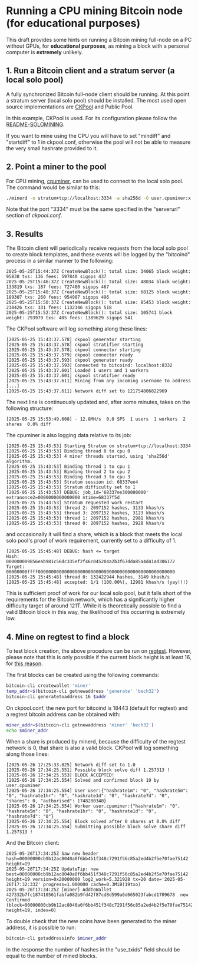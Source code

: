 # Running a CPU mining Bitcoin node (for educational purposes)

This draft provides some hints on running a Bitcoin mining full-node on a PC without GPUs, for **educational purposes**, as mining a block with a personal computer is **extremely** unlikely.

## 1. Run a Bitcoin client and a stratum server (a local solo pool)

A fully synchronized Bitcoin full-node client should be running. At this point a stratum server (local solo pool) should be installed. The most used open source implementations are [CKPool](https://bitbucket.org/ckolivas/ckpool) and Public Pool.

In this example, CKPool is used. For its configuration please follow the [README-SOLOMINING](https://bitbucket.org/ckolivas/ckpool/src/master/README-SOLOMINING).

If you want to mine using the CPU you will have to set "mindiff" and "startdiff" to 1 in ckpool.conf, otherwise the pool will not be able to measure the very small hashrate provided to it.

## 2. Point a miner to the pool

For CPU mining, [cpuminer](https://github.com/pooler/cpuminer/releases/tag/v2.5.1), can be used to connect to the local solo pool.
The command would be similar to this:

```bash
./minerd -o stratum+tcp://localhost:3334 -a sha256d -O user.cpuminer:x -D
```

Note that the port "3334" must be the same specified in the "serverurl" section of *ckpool.conf*.

## 3. Results

The Bitcoin client will periodically receive requests from the local solo pool to create block templates, and these events will be logged by the "bitcoind" process in a similar manner to the following:

```text
2025-05-25T15:44:37Z CreateNewBlock(): total size: 34065 block weight: 95838 txs: 136 fees: 597840 sigops 437
2025-05-25T15:46:37Z CreateNewBlock(): total size: 48034 block weight: 133819 txs: 187 fees: 727480 sigops 467
2025-05-25T15:48:37Z CreateNewBlock(): total size: 68125 block weight: 189307 txs: 260 fees: 954907 sigops 496
2025-05-25T15:50:37Z CreateNewBlock(): total size: 85453 block weight: 238426 txs: 331 fees: 1132346 sigops 518
2025-05-25T15:52:37Z CreateNewBlock(): total size: 105741 block weight: 293979 txs: 405 fees: 1389629 sigops 541
```

The CKPool software will log something along these lines:

```text
[2025-05-25 15:43:37.578] ckpool generator starting
[2025-05-25 15:43:37.578] ckpool stratifier starting
[2025-05-25 15:43:37.578] ckpool connector starting
[2025-05-25 15:43:37.579] ckpool connector ready
[2025-05-25 15:43:37.593] ckpool generator ready
[2025-05-25 15:43:37.593] Connected to bitcoind: localhost:8332
[2025-05-25 15:43:37.601] Loaded 1 users and 1 workers
[2025-05-25 15:43:37.601] ckpool stratifier ready
[2025-05-25 15:43:37.611] Mining from any incoming username to address [...]
[2025-05-25 15:43:37.611] Network diff set to 121754806822969
```

The next line is continuously updated and, after some minutes, takes on the following structure:

```text
[2025-05-25 15:53:49.608] - 12.8MH/s  0.0 SPS  1 users  1 workers  2 shares  0.0% diff
```

The cpuminer is also logging data relative to its job:

```text
[2025-05-25 15:43:53] Starting Stratum on stratum+tcp://localhost:3334
[2025-05-25 15:43:53] Binding thread 0 to cpu 0
[2025-05-25 15:43:53] 4 miner threads started, using 'sha256d' algorithm.
[2025-05-25 15:43:53] Binding thread 1 to cpu 1
[2025-05-25 15:43:53] Binding thread 2 to cpu 2
[2025-05-25 15:43:53] Binding thread 3 to cpu 3
[2025-05-25 15:43:53] Stratum session id: 68337ee4
[2025-05-25 15:43:53] Stratum difficulty set to 1
[2025-05-25 15:43:53] DEBUG: job_id='68337ee300000000' extranonce2=0000000000000000 ntime=68337f5d
[2025-05-25 15:43:53] Stratum requested work restart
[2025-05-25 15:43:53] thread 2: 2097152 hashes, 3133 khash/s
[2025-05-25 15:43:53] thread 3: 2097152 hashes, 3123 khash/s
[2025-05-25 15:43:53] thread 1: 2097152 hashes, 2981 khash/s
[2025-05-25 15:43:53] thread 0: 2097152 hashes, 2928 khash/s
```

and occasionally it will find a share, which is a block that meets the local solo pool's proof of work requirement, currently set to a difficulty of 1.

```text
[2025-05-25 15:45:48] DEBUG: hash <= target
Hash:   000000009856eab981c56dc335ef2f46c045204a2b3f67dda85a4d41ad306172
Target: 00000000ffff0000000000000000000000000000000000000000000000000000
[2025-05-25 15:45:48] thread 0: 132422944 hashes, 3149 khash/s
[2025-05-25 15:45:48] accepted: 1/1 (100.00%), 12981 khash/s (yay!!!)
```

This is sufficient proof of work for our local solo pool, but it falls short of the requirements for the Bitcoin network, which has a significantly higher difficulty target of around 121T. While it is theoretically possible to find a valid Bitcoin block in this way, the likelihood of this occurring is extremely low.

## 4. Mine on regtest to find a block

To test block creation, the above procedure can be run on [regtest](https://river.com/learn/terms/r/regtest/). However, please note that this is only possible if the current block height is at least 16, for [this reason](https://bitcoin.stackexchange.com/a/126220).

The first blocks can be created using the following commands:

```bash
bitcoin-cli createwallet 'miner'
temp_addr=$(bitcoin-cli getnewaddress 'generate' 'bech32')
bitcoin-cli generatetoaddress 16 $addr
```

On ckpool.conf, the new port for bitcoind is 18443 (default for regtest) and a regtest bitcoin address can be obtained with:

```bash
miner_addr=$(bitcoin-cli getnewaddress 'miner' 'bech32')
echo $miner_addr
```

When a share is produced by minerd, because the difficulty of the regtest network is 0, that share is also a valid block. CKPool will log something along those lines:

```log
[2025-05-26 17:25:33.025] Network diff set to 1.0
[2025-05-26 17:34:25.551] Possible block solve diff 1.257313 !
[2025-05-26 17:34:25.553] BLOCK ACCEPTED!
[2025-05-26 17:34:25.554] Solved and confirmed block 19 by user.cpuminer
[2025-05-26 17:34:25.554] User user:{"hashrate1m": "0", "hashrate5m": "0", "hashrate1hr": "0", "hashrate1d": "0", "hashrate7d": "0", "shares": 0, "authorised": 1748280340}
[2025-05-26 17:34:25.554] Worker user.cpuminer:{"hashrate1m": "0", "hashrate5m": "0", "hashrate1hr": "0", "hashrate1d": "0", "hashrate7d": "0"}
[2025-05-26 17:34:25.554] Block solved after 0 shares at 0.0% diff
[2025-05-26 17:34:25.554] Submitting possible block solve share diff 1.257313 !
```

And the Bitcoin client:

```log
2025-05-26T17:34:25Z Saw new header hash=00000000cb9b12ac8040a0f6bb451f348c7291f56c85a2ed4b2f5e70fae75142 height=19
2025-05-26T17:34:25Z UpdateTip: new best=00000000cb9b12ac8040a0f6bb451f348c7291f56c85a2ed4b2f5e70fae75142 height=19 version=0x20000000 log2_work=5.321928 tx=20 date='2025-05-26T17:32:33Z' progress=1.000000 cache=0.3MiB(19txo)
2025-05-26T17:34:25Z [miner] AddToWallet 427332b7fc187410561fabfa082b9fd42f87cd8d599a6d665023fabcd1709678  new Confirmed (block=00000000cb9b12ac8040a0f6bb451f348c7291f56c85a2ed4b2f5e70fae75142, height=19, index=0)
```

To double check that the new coins have been generated to the miner address, it is possible to run:

```bash
bitcoin-cli getaddressinfo $miner_addr
```

In the response the number of hashes in the "use_txids" field should be equal to the number of mined blocks.
